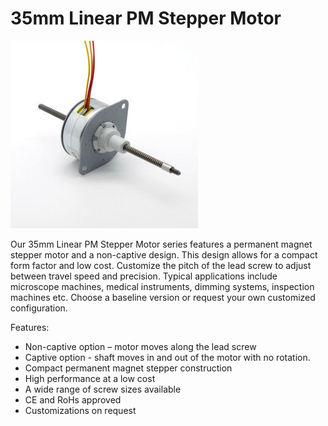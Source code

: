 # 35mm Linear PM Stepper Motor

![35mm Linear PM Stepper Motor](https://github.com/3rdEyeLabs-io/LDO-Motors/blob/main/Linear%20Stepper%20Motor/35mm%20Linear%20PM%20Stepper%20Series/35mm%20Linear%20PM%20Stepper%20Series.jpg)


Our 35mm Linear PM Stepper Motor series features a permanent magnet stepper motor and a non-captive design. 
This design allows for a compact form factor and low cost. Customize the pitch of the lead screw to adjust 
between travel speed and precision. Typical applications include microscope machines, medical instruments, 
dimming systems, inspection machines etc. Choose a baseline version or request your own customized configuration.

Features:

* Non-captive option – motor moves along the lead screw
* Captive option - shaft moves in and out of the motor with no rotation.
* Compact permanent magnet stepper construction
* High performance at a low cost
* A wide range of screw sizes available
* CE and RoHs approved
* Customizations on request